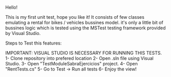 Hello!

This is my first unit test, hope you like it!
It consists of few classes emulating a rental for bikes / vehicles bussines model. it's only a little bit of bussines logic which is tested using the MSTest testing
framework provided by Visual Studio.

Steps to Test this features:

IMPORTANT: VISUAL STUDIO IS NECESSARY FOR RUNNING THIS TESTS.
1- Clone repository into prefered location
2- Open .sln file using Visual Studio.
3- Open "TestModuleSabraEjercicios" project.
4- Open "RentTests.cs"
5- Go to Test -> Run all tests
6- Enjoy the view!



